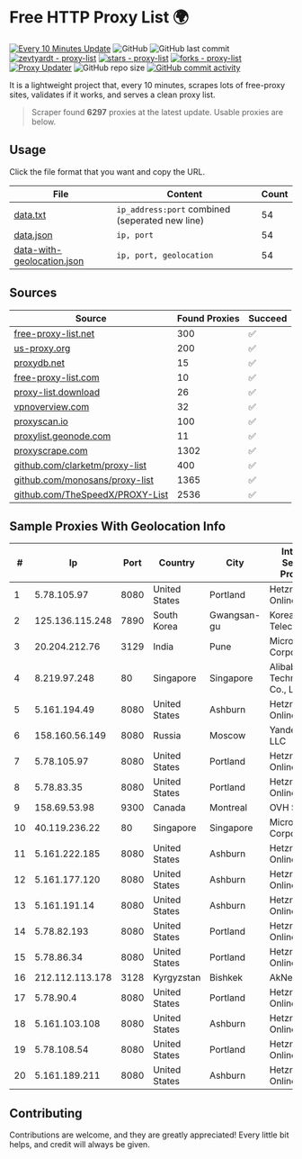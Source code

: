 
# Free HTTP Proxy List 🌍

[![Every 10 Minutes Update](https://github.com/mertguvencli/http-proxy-list/actions/workflows/main.yml/badge.svg?branch=main)](https://github.com/mertguvencli/http-proxy-list/actions/workflows/main.yml)
![GitHub](https://img.shields.io/github/license/mertguvencli/http-proxy-list)
![GitHub last commit](https://img.shields.io/github/last-commit/mertguvencli/http-proxy-list)
[![zevtyardt - proxy-list](https://img.shields.io/static/v1?label=zevtyardt&message=proxy-list&color=blue&logo=github)](https://github.com/zevtyardt/proxy-list "Go to GitHub repo")
[![stars - proxy-list](https://img.shields.io/github/stars/zevtyardt/proxy-list?style=social)](https://github.com/zevtyardt/proxy-list)
[![forks - proxy-list](https://img.shields.io/github/forks/zevtyardt/proxy-list?style=social)](https://github.com/zevtyardt/proxy-list)
[![Proxy Updater](https://github.com/zevtyardt/proxy-list/workflows/Proxy%20Updater/badge.svg)](https://github.com/zevtyardt/proxy-list/actions?query=workflow:"Proxy+Updater")
![GitHub repo size](https://img.shields.io/github/repo-size/zevtyardt/proxy-list)
[![GitHub commit activity](https://img.shields.io/github/commit-activity/m/zevtyardt/proxy-list?logo=commits)](https://github.com/zevtyardt/proxy-list/commits/main)

It is a lightweight project that, every 10 minutes, scrapes lots of free-proxy sites, validates if it works, and serves a clean proxy list.

> Scraper found **6297** proxies at the latest update. Usable proxies are below.

## Usage

Click the file format that you want and copy the URL.

|File|Content|Count|
|----|-------|-----|
|[data.txt](https://raw.githubusercontent.com/mertguvencli/http-proxy-list/main/proxy-list/data.txt)|`ip_address:port` combined (seperated new line)|54|
|[data.json](https://raw.githubusercontent.com/mertguvencli/http-proxy-list/main/proxy-list/data.json)|`ip, port`|54|
|[data-with-geolocation.json](https://raw.githubusercontent.com/mertguvencli/http-proxy-list/main/proxy-list/data-with-geolocation.json)|`ip, port, geolocation`|54|

## Sources

|Source|Found Proxies|Succeed|
|------|-------------|-------|
|[free-proxy-list.net](https://free-proxy-list.net)|300|✅|
|[us-proxy.org](https://www.us-proxy.org)|200|✅|
|[proxydb.net](http://proxydb.net)|15|✅|
|[free-proxy-list.com](https://free-proxy-list.com/?page=&port=&type%5B%5D=http&type%5B%5D=https&up_time=0&search=Search)|10|✅|
|[proxy-list.download](https://www.proxy-list.download/HTTP)|26|✅|
|[vpnoverview.com](https://vpnoverview.com/privacy/anonymous-browsing/free-proxy-servers)|32|✅|
|[proxyscan.io](https://www.proxyscan.io)|100|✅|
|[proxylist.geonode.com](https://proxylist.geonode.com/api/proxy-list?limit=300&page=1&sort_by=lastChecked&sort_type=desc&protocols=http,https)|11|✅|
|[proxyscrape.com](https://api.proxyscrape.com/v2/?request=displayproxies&protocol=http&timeout=10000&country=all&ssl=all&anonymity=all)|1302|✅|
|[github.com/clarketm/proxy-list](https://raw.githubusercontent.com/clarketm/proxy-list/master/proxy-list-raw.txt)|400|✅|
|[github.com/monosans/proxy-list](https://raw.githubusercontent.com/monosans/proxy-list/main/proxies/http.txt)|1365|✅|
|[github.com/TheSpeedX/PROXY-List](https://raw.githubusercontent.com/TheSpeedX/PROXY-List/master/http.txt)|2536|✅|


## Sample Proxies With Geolocation Info

|#|Ip|Port|Country|City|Internet Service Provider|
|-|--|----|-------|----|-------------------------|
|1|5.78.105.97|8080|United States|Portland|Hetzner Online GmbH|
|2|125.136.115.248|7890|South Korea|Gwangsan-gu|Korea Telecom|
|3|20.204.212.76|3129|India|Pune|Microsoft Corporation|
|4|8.219.97.248|80|Singapore|Singapore|Alibaba (US) Technology Co., Ltd.|
|5|5.161.194.49|8080|United States|Ashburn|Hetzner Online GmbH|
|6|158.160.56.149|8080|Russia|Moscow|Yandex.Cloud LLC|
|7|5.78.105.97|8080|United States|Portland|Hetzner Online GmbH|
|8|5.78.83.35|8080|United States|Portland|Hetzner Online GmbH|
|9|158.69.53.98|9300|Canada|Montreal|OVH SAS|
|10|40.119.236.22|80|Singapore|Singapore|Microsoft Corporation|
|11|5.161.222.185|8080|United States|Ashburn|Hetzner Online GmbH|
|12|5.161.177.120|8080|United States|Ashburn|Hetzner Online GmbH|
|13|5.161.191.14|8080|United States|Ashburn|Hetzner Online GmbH|
|14|5.78.82.193|8080|United States|Portland|Hetzner Online GmbH|
|15|5.78.86.34|8080|United States|Portland|Hetzner Online GmbH|
|16|212.112.113.178|3128|Kyrgyzstan|Bishkek|AkNet|
|17|5.78.90.4|8080|United States|Portland|Hetzner Online GmbH|
|18|5.161.103.108|8080|United States|Ashburn|Hetzner Online GmbH|
|19|5.78.108.54|8080|United States|Portland|Hetzner Online GmbH|
|20|5.161.189.211|8080|United States|Ashburn|Hetzner Online GmbH|



## Contributing

Contributions are welcome, and they are greatly appreciated! Every
little bit helps, and credit will always be given.

